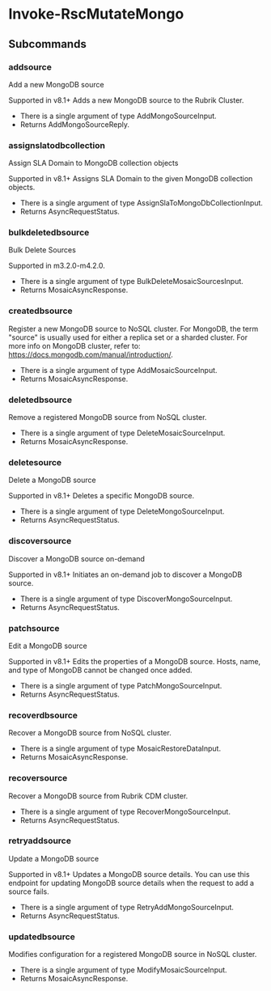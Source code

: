 # Invoke-RscMutateMongo
## Subcommands
### addsource
Add a new MongoDB source

Supported in v8.1+
Adds a new MongoDB source to the Rubrik Cluster.

- There is a single argument of type AddMongoSourceInput.
- Returns AddMongoSourceReply.
### assignslatodbcollection
Assign SLA Domain to MongoDB collection objects

Supported in v8.1+
Assigns SLA Domain to the given MongoDB collection objects.

- There is a single argument of type AssignSlaToMongoDbCollectionInput.
- Returns AsyncRequestStatus.
### bulkdeletedbsource
Bulk Delete Sources

Supported in m3.2.0-m4.2.0.

- There is a single argument of type BulkDeleteMosaicSourcesInput.
- Returns MosaicAsyncResponse.
### createdbsource
Register a new MongoDB source to NoSQL cluster. 
For MongoDB, the term "source" is usually used for either a replica set or a sharded cluster.
For more info on MongoDB cluster, refer to: https://docs.mongodb.com/manual/introduction/.

- There is a single argument of type AddMosaicSourceInput.
- Returns MosaicAsyncResponse.
### deletedbsource
Remove a registered MongoDB source from NoSQL cluster.

- There is a single argument of type DeleteMosaicSourceInput.
- Returns MosaicAsyncResponse.
### deletesource
Delete a MongoDB source

Supported in v8.1+
Deletes a specific MongoDB source.

- There is a single argument of type DeleteMongoSourceInput.
- Returns AsyncRequestStatus.
### discoversource
Discover a MongoDB source on-demand

Supported in v8.1+
Initiates an on-demand job to discover a MongoDB source.

- There is a single argument of type DiscoverMongoSourceInput.
- Returns AsyncRequestStatus.
### patchsource
Edit a MongoDB source

Supported in v8.1+
Edits the properties of a MongoDB source. Hosts, name, and type of MongoDB cannot be changed once added.

- There is a single argument of type PatchMongoSourceInput.
- Returns AsyncRequestStatus.
### recoverdbsource
Recover a MongoDB source from NoSQL cluster.

- There is a single argument of type MosaicRestoreDataInput.
- Returns MosaicAsyncResponse.
### recoversource
Recover a MongoDB source from Rubrik CDM cluster.

- There is a single argument of type RecoverMongoSourceInput.
- Returns AsyncRequestStatus.
### retryaddsource
Update a MongoDB source

Supported in v8.1+
Updates a MongoDB source details. You can use this endpoint for updating MongoDB source details when the request to add a source fails.

- There is a single argument of type RetryAddMongoSourceInput.
- Returns AsyncRequestStatus.
### updatedbsource
Modifies configuration for a registered MongoDB source in NoSQL cluster.

- There is a single argument of type ModifyMosaicSourceInput.
- Returns MosaicAsyncResponse.
